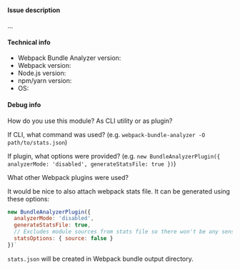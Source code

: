 #### Issue description
...

#### Technical info
* Webpack Bundle Analyzer version:
* Webpack version:
* Node.js version:
* npm/yarn version:
* OS:

#### Debug info
How do you use this module? As CLI utility or as plugin?

If CLI, what command was used? (e.g. `webpack-bundle-analyzer -O path/to/stats.json`)

If plugin, what options were provided? (e.g. `new BundleAnalyzerPlugin({ analyzerMode: 'disabled', generateStatsFile: true })`)

What other Webpack plugins were used?

It would be nice to also attach webpack stats file.
It can be generated using these options:
```js
new BundleAnalyzerPlugin({
  analyzerMode: 'disabled',
  generateStatsFile: true,
  // Excludes module sources from stats file so there won't be any sensitive data
  statsOptions: { source: false }
})`
```
`stats.json` will be created in Webpack bundle output directory.
